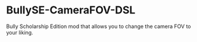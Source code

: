 # BullySE-CameraFOV-DSL
Bully Scholarship Edition mod that allows you to change the camera FOV to your liking.
